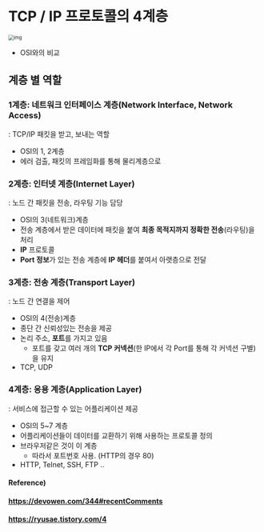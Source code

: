 # TCP / IP 프로토콜의 4계층

<img src="https://blog.kakaocdn.net/dn/bTFbPP/btqObZlPFkB/rtTQk14mYJGkjx3T9cGfd1/img.png" alt="img" style="zoom: 67%;" /> 

* OSI와의 비교



## 계층 별 역할



### 1계층: 네트워크 인터페이스 계층(Network Interface, Network Access)

: TCP/IP 패킷을 받고, 보내는 역할

* OSI의 1, 2계층
* 에러 검출, 패킷의 프레임화를 통해 물리계층으로



### 2계층: 인터넷 계층(Internet Layer)

: 노드 간 패킷을 전송, 라우팅 기능 담당

* OSI의 3(네트워크)계층
* 전송 계층에서 받은 데이터에 패킷을 붙여 **최종 목적지까지 정확한 전송**(라우팅)을 처리
* **IP** 프로토콜
* **Port 정보**가 있는 전송 계층에 **IP 헤더**를 붙여서 아랫층으로 전달



### 3계층: 전송 계층(Transport Layer)

: 노드 간 연결을 제어

* OSI의 4(전송)계층
* 종단 간 신뢰성있는 전송을 제공
* 논리 주소, **포트**를 가지고 있음
  * 포트를 갖고 여러 개의 **TCP 커넥션**(한 IP에서 각 Port를 통해 각 커넥션 구별)을 유지
* TCP, UDP



### 4계층: 응용 계층(Application Layer)

: 서비스에 접근할 수 있는 어플리케이션 제공

* OSI의 5~7 계층
* 어플리케이션들이 데이터를 교환하기 위해 사용하는 프로토콜 정의
* 브라우저같은 것이 이 계층
  * 따라서 포트번호 사용. (HTTP의 경우 80)
* HTTP, Telnet, SSH, FTP ..



#### Reference)

#### https://devowen.com/344#recentComments

#### https://ryusae.tistory.com/4